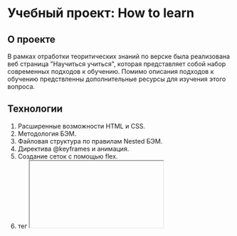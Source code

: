 # Учебный проект: How to learn

## О проекте
В рамках отработки теоритических знаний по верске была реализована веб страница "Научиться учиться", которая представляет собой набор современных подходов к обучению. Помимо описания подходов к обучению предствленны дополнительные ресурсы для изучения этого вопроса. 

## Технологии
1. Расширенные возможности HTML и CSS.
2. Методология БЭМ.
3. Файловая структура по правилам Nested БЭМ.
4. Директива @keyframes и анимация.
5. Создание сеток с помощью flex.
6. тег <iframe>.*

**Surge**
* [Ссылка на проект на Surge](https://how_to_learn.surge.sh/)
